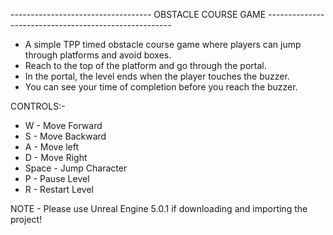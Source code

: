 ----------------------------------- OBSTACLE COURSE GAME ------------------------------------------------------

* A simple TPP timed obstacle course game where players can jump through platforms and avoid boxes.
* Reach to the top of the platform and go through the portal.
* In the portal, the level ends when the player touches the buzzer.
* You can see your time of completion before you reach the buzzer.

CONTROLS:-

* W - Move Forward
* S - Move Backward
* A - Move left
* D - Move Right
* Space - Jump Character
* P - Pause Level
* R - Restart Level

NOTE - Please use Unreal Engine 5.0.1 if downloading and importing the project!
